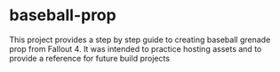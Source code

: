 # baseball-prop
This project provides a step by step guide to creating baseball grenade prop from Fallout 4.
It was intended to practice hosting assets and to provide a reference for future build projects

